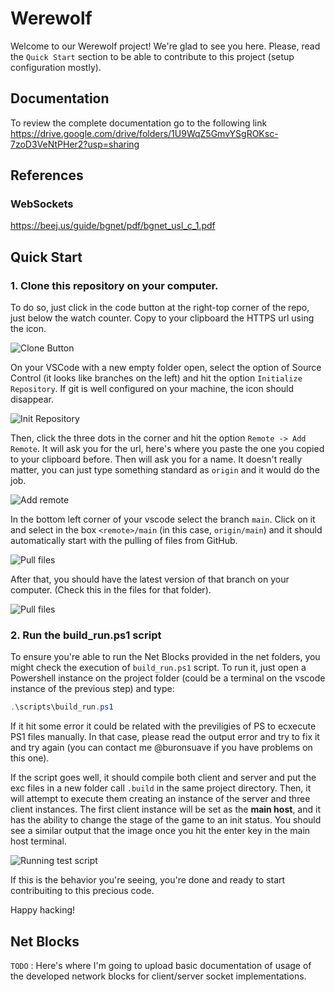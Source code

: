 # Werewolf
Welcome to our Werewolf project! We're glad to see you here.
Please, read the ```Quick Start``` section to be able to contribute to this project (setup configuration mostly).

## Documentation
To review the complete documentation go to the following link
https://drive.google.com/drive/folders/1U9WqZ5GmvYSgROKsc-7zoD3VeNtPHer2?usp=sharing

## References
### WebSockets
https://beej.us/guide/bgnet/pdf/bgnet_usl_c_1.pdf

## Quick Start
### 1. Clone this repository on your computer. 

To do so, just click in the code button at the right-top corner of the repo, just below the watch counter. Copy to your clipboard the HTTPS url using the icon. 

![Clone Button](img/qs_01.png)

On your VSCode with a new empty folder open, select the option of Source Control (it looks like branches on the left) and hit the option ```Initialize Repository```. If git is well configured on your machine, the icon should disappear.

![Init Repository](img/qs_02.png)

Then, click the three dots in the corner and hit the option ```Remote -> Add Remote```. It will ask you for the url, here's where you paste the one you copied to your clipboard before. Then will ask you for a name. It doesn't really matter, you can just type something standard as ```origin``` and it would do the job. 

![Add remote](img/qs_03.png)

In the bottom left corner of your vscode select the branch ```main```. Click on it and select in the box ```<remote>/main``` (in this case, ```origin/main```) and it should automatically start with the pulling of files from GitHub.

![Pull files](img/qs_04.png)

After that, you should have the latest version of that branch on your computer. (Check this in the files for that folder).

![Pull files](img/qs_05.png)

### 2. Run the build_run.ps1 script

To ensure you're able to run the Net Blocks provided in the net folders, you might check the execution of ```build_run.ps1``` script. To run it, just open a Powershell instance on the project folder (could be a terminal on the vscode instance of the previous step) and type:
```ps1
.\scripts\build_run.ps1
```

If it hit some error it could be related with the previligies of PS to ecxecute PS1 files manually. In that case, please read the output error and try to fix it and try again (you can contact me @buronsuave if you have problems on this one). 

If the script goes well, it should compile both client and server and put the exc files in a new folder call ```.build``` in the same project directory. Then, it will attempt to execute them creating an instance of the server and three client instances. The first client instance will be set as the **main host**, and it has the ability to change the stage of the game to an init status. You should see a similar output that the image once you hit the enter key in the main host terminal.

![Running test script](img/qs_06.jpeg)

If this is the behavior you're seeing, you're done and ready to start contribuiting to this precious code. 

Happy hacking!

## Net Blocks

```TODO``` : Here's where I'm going to upload basic documentation of usage of the developed network blocks for client/server socket implementations.
